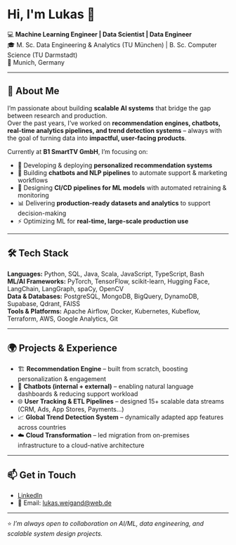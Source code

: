 # Hi, I'm Lukas 👋  

💻 **Machine Learning Engineer | Data Scientist | Data Engineer**  
🎓 M. Sc. Data Engineering & Analytics (TU München) | B. Sc. Computer Science (TU Darmstadt)  
📍 Munich, Germany  

---

## 🚀 About Me
I’m passionate about building **scalable AI systems** that bridge the gap between research and production.  
Over the past years, I’ve worked on **recommendation engines, chatbots, real-time analytics pipelines, and trend detection systems** – always with the goal of turning data into **impactful, user-facing products**.  

Currently at **B1 SmartTV GmbH**, I’m focusing on:  
- 🧠 Developing & deploying **personalized recommendation systems**  
- 🤖 Building **chatbots and NLP pipelines** to automate support & marketing workflows  
- 🔄 Designing **CI/CD pipelines for ML models** with automated retraining & monitoring  
- 📊 Delivering **production-ready datasets and analytics** to support decision-making  
- ⚡ Optimizing ML for **real-time, large-scale production use**  

---

## 🛠️ Tech Stack
**Languages:** Python, SQL, Java, Scala, JavaScript, TypeScript, Bash  
**ML/AI Frameworks:** PyTorch, TensorFlow, scikit-learn, Hugging Face, LangChain, LangGraph, spaCy, OpenCV  
**Data & Databases:** PostgreSQL, MongoDB, BigQuery, DynamoDB, Supabase, Qdrant, FAISS  
**Tools & Platforms:** Apache Airflow, Docker, Kubernetes, Kubeflow, Terraform, AWS, Google Analytics, Git  

---

## 🌍 Projects & Experience
- 🏗️ **Recommendation Engine** – built from scratch, boosting personalization & engagement  
- 🤖 **Chatbots (internal + external)** – enabling natural language dashboards & reducing support workload  
- 🌐 **User Tracking & ETL Pipelines** – designed 15+ scalable data streams (CRM, Ads, App Stores, Payments…)  
- 📈 **Global Trend Detection System** – dynamically adapted app features across countries  
- ☁️ **Cloud Transformation** – led migration from on-premises infrastructure to a cloud-native architecture  

---

## 📫 Get in Touch
- [LinkedIn](https://www.linkedin.com/in/lukas-weigand-82804024b/)  
- 📧 Email: lukas.weigand@web.de  

---

⭐️ *I’m always open to collaboration on AI/ML, data engineering, and scalable system design projects.*  
